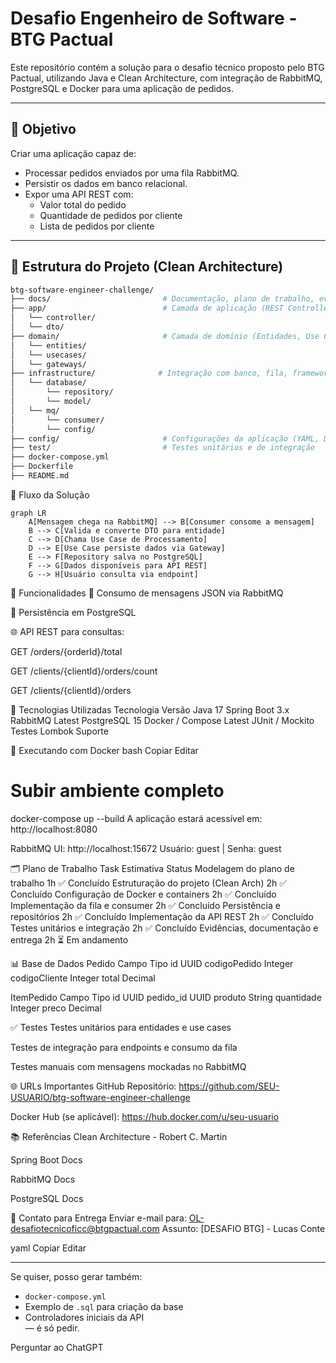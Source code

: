 # Desafio Engenheiro de Software - BTG Pactual

Este repositório contém a solução para o desafio técnico proposto pelo BTG Pactual, utilizando Java e Clean Architecture, com integração de RabbitMQ, PostgreSQL e Docker para uma aplicação de pedidos.

---

## 📌 Objetivo

Criar uma aplicação capaz de:
- Processar pedidos enviados por uma fila RabbitMQ.
- Persistir os dados em banco relacional.
- Expor uma API REST com:
  - Valor total do pedido
  - Quantidade de pedidos por cliente
  - Lista de pedidos por cliente

---

## 📁 Estrutura do Projeto (Clean Architecture)

```bash
btg-software-engineer-challenge/
├── docs/                         # Documentação, plano de trabalho, evidências
├── app/                          # Camada de aplicação (REST Controllers, DTOs)
│   └── controller/
│   └── dto/
├── domain/                       # Camada de domínio (Entidades, Use Cases, Interfaces)
│   └── entities/
│   └── usecases/
│   └── gateways/
├── infrastructure/              # Integração com banco, fila, frameworks
│   └── database/
│       └── repository/
│       └── model/
│   └── mq/
│       └── consumer/
│       └── config/
├── config/                       # Configurações da aplicação (YAML, Docker, etc.)
├── test/                         # Testes unitários e de integração
├── docker-compose.yml
├── Dockerfile
├── README.md
```

🧠 Fluxo da Solução

```mermaid
graph LR
    A[Mensagem chega na RabbitMQ] --> B[Consumer consome a mensagem]
    B --> C[Valida e converte DTO para entidade]
    C --> D[Chama Use Case de Processamento]
    D --> E[Use Case persiste dados via Gateway]
    E --> F[Repository salva no PostgreSQL]
    F --> G[Dados disponíveis para API REST]
    G --> H[Usuário consulta via endpoint]
```

🧪 Funcionalidades
🔄 Consumo de mensagens JSON via RabbitMQ

💾 Persistência em PostgreSQL

🌐 API REST para consultas:

GET /orders/{orderId}/total

GET /clients/{clientId}/orders/count

GET /clients/{clientId}/orders

🧰 Tecnologias Utilizadas
Tecnologia	Versão
Java	17
Spring Boot	3.x
RabbitMQ	Latest
PostgreSQL	15
Docker / Compose	Latest
JUnit / Mockito	Testes
Lombok	Suporte

🐳 Executando com Docker
bash
Copiar
Editar
# Subir ambiente completo
docker-compose up --build
A aplicação estará acessível em: http://localhost:8080

RabbitMQ UI: http://localhost:15672
Usuário: guest | Senha: guest

🗂️ Plano de Trabalho
Task	Estimativa	Status
Modelagem do plano de trabalho	1h	✅ Concluído
Estruturação do projeto (Clean Arch)	2h	✅ Concluído
Configuração de Docker e containers	2h	✅ Concluído
Implementação da fila e consumer	2h	✅ Concluído
Persistência e repositórios	2h	✅ Concluído
Implementação da API REST	2h	✅ Concluído
Testes unitários e integração	2h	✅ Concluído
Evidências, documentação e entrega	2h	⏳ Em andamento

📊 Base de Dados
Pedido
Campo	Tipo
id	UUID
codigoPedido	Integer
codigoCliente	Integer
total	Decimal

ItemPedido
Campo	Tipo
id	UUID
pedido_id	UUID
produto	String
quantidade	Integer
preco	Decimal

✅ Testes
Testes unitários para entidades e use cases

Testes de integração para endpoints e consumo da fila

Testes manuais com mensagens mockadas no RabbitMQ

🌐 URLs Importantes
GitHub Repositório: https://github.com/SEU-USUARIO/btg-software-engineer-challenge

Docker Hub (se aplicável): https://hub.docker.com/u/seu-usuario

📚 Referências
Clean Architecture - Robert C. Martin

Spring Boot Docs

RabbitMQ Docs

PostgreSQL Docs

📩 Contato para Entrega
Enviar e-mail para:
OL-desafiotecnicoficc@btgpactual.com
Assunto: [DESAFIO BTG] - Lucas Conte

yaml
Copiar
Editar

---

Se quiser, posso gerar também:
- `docker-compose.yml`
- Exemplo de `.sql` para criação da base
- Controladores iniciais da API  
— é só pedir.








Perguntar ao ChatGPT
